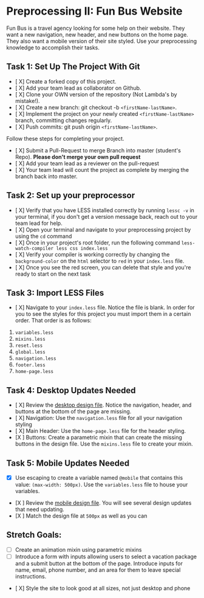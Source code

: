 # Preprocessing II: Fun Bus Website

Fun Bus is a travel agency looking for some help on their website.  They want a new navigation, new header, and new buttons on the home page. They also want a mobile version of their site styled.  Use your preprocessing knowledge to accomplish their tasks.

## Task 1: Set Up The Project With Git

- [ X] Create a forked copy of this project.
- [ X] Add your team lead as collaborator on Github.
- [ X] Clone your OWN version of the repository (Not Lambda's by mistake!).
- [ X] Create a new branch: git checkout -b `<firstName-lastName>`.
- [ X] Implement the project on your newly created `<firstName-lastName>` branch, committing changes regularly.
- [ X] Push commits: git push origin `<firstName-lastName>`.
 
Follow these steps for completing your project.

- [ X] Submit a Pull-Request to merge <firstName-lastName> Branch into master (student's  Repo). **Please don't merge your own pull request**
- [ X] Add your team lead as a reviewer on the pull-request
- [ X] Your team lead will count the project as complete by merging the branch back into master.

## Task 2: Set up your preprocessor
* [ X] Verify that you have LESS installed correctly by running `lessc -v` in your terminal, if you don't get a version message back, reach out to your team lead for help.
* [ X] Open your terminal and navigate to your preprocessing project by using the `cd` command
* [ X] Once in your project's root folder, run the following command `less-watch-compiler less css index.less`
* [ X] Verify your compiler is working correctly by changing the `background-color` on the `html` selector to `red` in your `index.less` file.
* [ X] Once you see the red screen, you can delete that style and you're ready to start on the next task

## Task 3: Import LESS Files

* [ X] Navigate to your `index.less` file. Notice the file is blank.  In order for you to see the styles for this project you must import them in a certain order.  That order is as follows:

1. `variables.less`
2. `mixins.less`
3. `reset.less`
4. `global.less`
5. `navigation.less`
6. `footer.less`
7. `home-page.less`


## Task 4: Desktop Updates Needed
* [ X] Review the [desktop design file](design-files/fun-bus-desktop.png).  Notice the navigation, header, and buttons at the bottom of the page are missing.
* [ X] Navigation: Use the `navigation.less` file for all your navigation styling
* [ X] Main Header: Use the `home-page.less` file for the header styling.
* [X ] Buttons: Create a parametric mixin that can create the missing buttons in the design file. Use the `mixins.less` file to create your mixin.


## Task 5: Mobile Updates Needed
* [X] Use escaping to create a variable named `@mobile` that contains this value: `(max-width: 500px)`.  Use the `variables.less` file to house your variables.
* [X ] Review the [mobile design file](design-files/fun-bus-mobile.png). You will see several design updates that need updating. 
* [X ] Match the design file at `500px` as well as you can 

## Stretch Goals: 
* [ ] Create an animation mixin using parametric mixins
* [ ] Introduce a form with inputs allowing users to select a vacation package and a submit button at the bottom of the page. Introduce inputs for name, email, phone number, and an area for them to leave special instructions. 
* [ X] Style the site to look good at all sizes, not just desktop and phone



